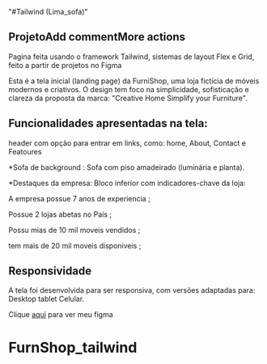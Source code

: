 "#Tailwind (Lima_sofa)" 

## ProjetoAdd commentMore actions
Pagina feita usando o framework Tailwind, sistemas de layout Flex e Grid, feito a partir de projetos no Figma


Esta é a tela inicial (landing page) da FurniShop, uma loja fictícia de móveis modernos e criativos. O design tem foco na simplicidade, sofisticação e clareza da proposta da marca: "Creative Home Simplify your Furniture".

## Funcionalidades apresentadas na tela:
header com opção para entrar em links, como: home, About, Contact e Featoures

*Sofa de background : Sofa com piso amadeirado (luminária e planta).

*Destaques da empresa: Bloco inferior com indicadores-chave da loja:

A empresa possue 7 anos de experiencia ;

Possue 2 lojas abetas no País ;

Possu mias de 10 mil moveis vendidos ;

tem mais de 20 mil moveis disponiveis ;

## Responsividade
A tela foi desenvolvida para ser responsiva, com versões adaptadas para:
Desktop
tablet 
Celular.

Clique [aqui](https://www.figma.com/design/3fhPKZeLdNySNB7BgcgJs4/lima---FurniShop--Copy-?node-id=2001-49&t=IKu3VgUUX89DQlAu-0) para ver meu figma
# FurnShop_tailwind
